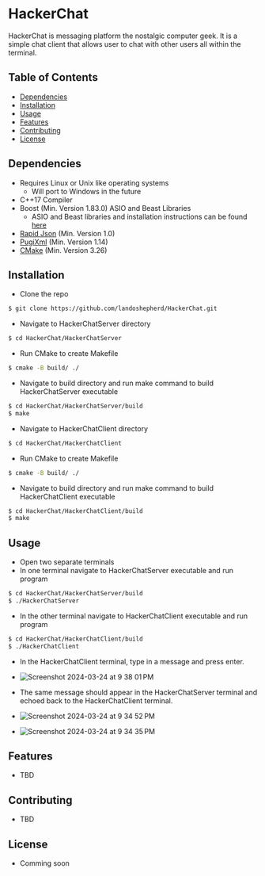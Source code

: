 # HackerChat

HackerChat is messaging platform the nostalgic computer geek. It is a simple chat client that allows user to chat with other users all within the terminal.

## Table of Contents

- [Dependencies](#dependecies)
- [Installation](#installation)
- [Usage](#usage)
- [Features](#features)
- [Contributing](#contributing)
- [License](#license)

## Dependencies
  - Requires Linux or Unix like operating systems
    - Will port to Windows in the future
  - C++17 Compiler
  - Boost (Min. Version 1.83.0) ASIO and Beast Libraries
    - ASIO and Beast libraries and installation instructions can be found [here](https://www.boost.org/)
  - [Rapid Json](https://rapidjson.org/) (Min. Version 1.0)
  - [PugiXml](https://pugixml.org/) (Min. Version 1.14)
  - [CMake](https://cmake.org/download/) (Min. Version 3.26)
## Installation
  - Clone the repo
```bash
$ git clone https://github.com/landoshepherd/HackerChat.git
```
  - Navigate to HackerChatServer directory
```bash
$ cd HackerChat/HackerChatServer
```
  - Run CMake to create Makefile
```bash
$ cmake -B build/ ./
```
  - Navigate to build directory and run make command to build HackerChatServer executable
```bash
$ cd HackerChat/HackerChatServer/build
$ make
```
- Navigate to HackerChatClient directory
```bash
$ cd HackerChat/HackerChatClient
```
  - Run CMake to create Makefile
```bash
$ cmake -B build/ ./
```
  - Navigate to build directory and run make command to build HackerChatClient executable
```bash
$ cd HackerChat/HackerChatClient/build
$ make
```
## Usage
- Open two separate terminals
- In one terminal navigate to HackerChatServer executable and run program
```bash
$ cd HackerChat/HackerChatServer/build
$ ./HackerChatServer
```
- In the other terminal navigate to HackerChatClient executable and run program
```bash
$ cd HackerChat/HackerChatClient/build
$ ./HackerChatClient
```
- In the HackerChatClient terminal, type in a message and press enter.
- ![Screenshot 2024-03-24 at 9 38 01 PM](https://github.com/landoshepherd/HackerChat/assets/30390801/795b55ce-9943-4281-ad32-b4b9f8b1db7b)

- The same message should appear in the HackerChatServer terminal and echoed back to the HackerChatClient terminal.
- ![Screenshot 2024-03-24 at 9 34 52 PM](https://github.com/landoshepherd/HackerChat/assets/30390801/810aadec-e4eb-4487-9275-e9a1efa64986)
- ![Screenshot 2024-03-24 at 9 34 35 PM](https://github.com/landoshepherd/HackerChat/assets/30390801/b0406cc5-992e-421a-8de6-b3e4db659af3)

## Features
- TBD
## Contributing
- TBD
## License
- Comming soon
